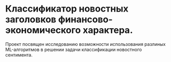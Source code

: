 # Классификатор новостных заголовков финансово-экономического характера.
Проект посвящен исследованию возможности использования разлиных ML-алгоритмов в решении задачи классификации новостного сентимента.
